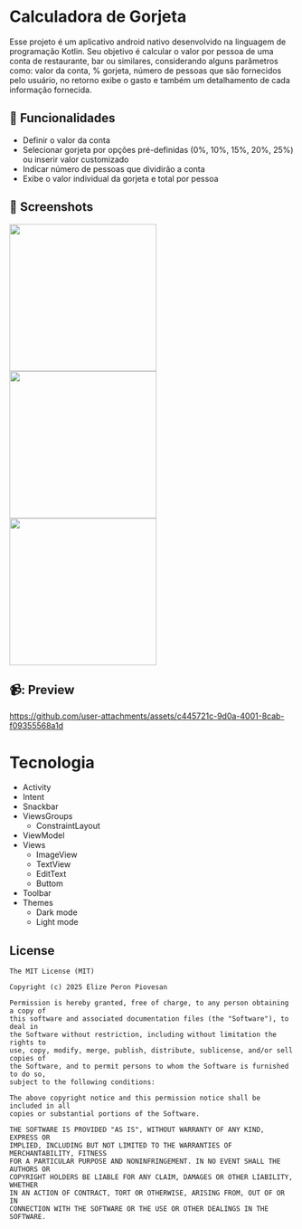 # Calculadora de Gorjeta
Esse projeto é um aplicativo android nativo desenvolvido na linguagem de programação Kotlin. Seu objetivo é calcular o valor por pessoa de uma conta de restaurante, bar ou similares, considerando alguns parâmetros como: valor da conta, % gorjeta, número de pessoas que são fornecidos pelo usuário, no retorno exibe o gasto e também um detalhamento de cada informação fornecida.

##  🚀 Funcionalidades
- Definir o valor da conta
- Selecionar gorjeta por opções pré-definidas (0%, 10%, 15%, 20%, 25%) ou inserir valor customizado
- Indicar número de pessoas que dividirão a conta
- Exibe o valor individual da gorjeta e total por pessoa
  
## :camera_flash: Screenshots
<!-- You can add more screenshots here if you like -->

<img src="https://github.com/user-attachments/assets/0f974da0-a269-4c6e-b9dd-952185d4a47d" width = 260 />
<img src="https://github.com/user-attachments/assets/70423094-4b4a-42af-8521-3f4bba1cf214" width = 260 />
<img src="https://github.com/user-attachments/assets/69574bae-b8c9-427f-9113-b56e24617f33" width = 260 />

## 📹: Preview
https://github.com/user-attachments/assets/c445721c-9d0a-4001-8cab-f09355568a1d


# Tecnologia
* Activity
* Intent
* Snackbar
* ViewsGroups
  * ConstraintLayout
* ViewModel
* Views
  * ImageView
  * TextView
  * EditText
  * Buttom
* Toolbar
* Themes
  * Dark mode
  * Light mode

## License
```
The MIT License (MIT)

Copyright (c) 2025 Elize Peron Piovesan

Permission is hereby granted, free of charge, to any person obtaining a copy of
this software and associated documentation files (the "Software"), to deal in
the Software without restriction, including without limitation the rights to
use, copy, modify, merge, publish, distribute, sublicense, and/or sell copies of
the Software, and to permit persons to whom the Software is furnished to do so,
subject to the following conditions:

The above copyright notice and this permission notice shall be included in all
copies or substantial portions of the Software.

THE SOFTWARE IS PROVIDED "AS IS", WITHOUT WARRANTY OF ANY KIND, EXPRESS OR
IMPLIED, INCLUDING BUT NOT LIMITED TO THE WARRANTIES OF MERCHANTABILITY, FITNESS
FOR A PARTICULAR PURPOSE AND NONINFRINGEMENT. IN NO EVENT SHALL THE AUTHORS OR
COPYRIGHT HOLDERS BE LIABLE FOR ANY CLAIM, DAMAGES OR OTHER LIABILITY, WHETHER
IN AN ACTION OF CONTRACT, TORT OR OTHERWISE, ARISING FROM, OUT OF OR IN
CONNECTION WITH THE SOFTWARE OR THE USE OR OTHER DEALINGS IN THE SOFTWARE.
```
